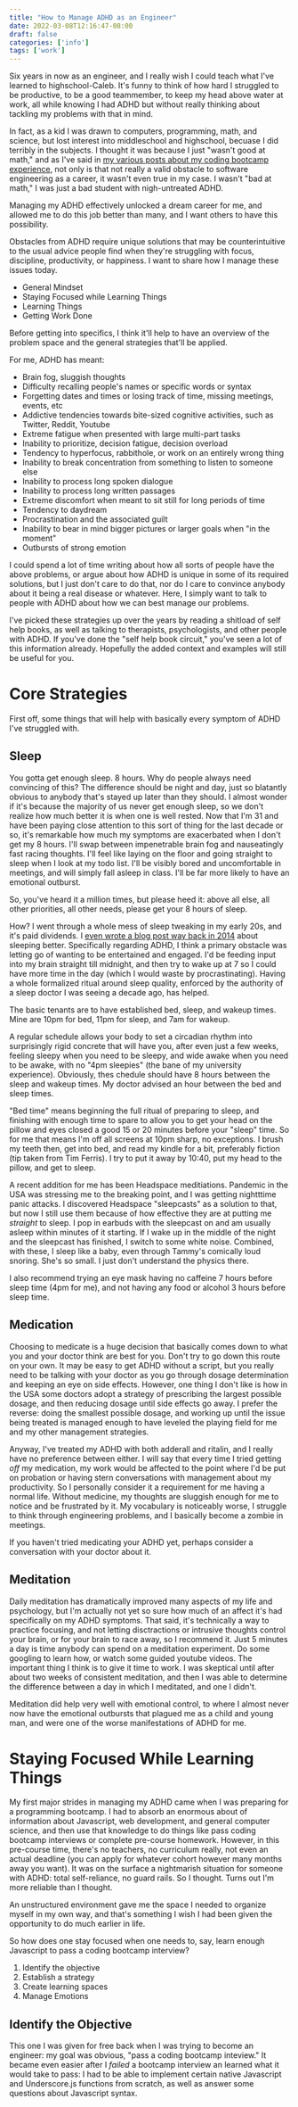 ```yaml
---
title: "How to Manage ADHD as an Engineer"
date: 2022-03-08T12:16:47-08:00
draft: false
categories: ['info']
tags: ['work']
---
```


Six years in now as an engineer, and I really wish I could teach what I've learned to highschool-Caleb. It's funny to think of how hard I struggled to be productive, to be a good teammember, to keep my head above water at work, all while knowing I had ADHD but without really thinking about tackling my problems with that in mind.

In fact, as a kid I was drawn to computers, programming, math, and science, but lost interest into middleschool and highschool, becuase I did terribly in the subjects. I thought it was because I just "wasn't good at math," and as I've said in [my various posts about my coding bootcamp experience](/tags/bootcamp), not only is that not really a valid obstacle to software engineering as a career, it wasn't even true in my case. I wasn't "bad at math," I was just a bad student with nigh-untreated ADHD.

Managing my ADHD effectively unlocked a dream career for me, and allowed me to do this job better than many, and I want others to have this possibility.

Obstacles from ADHD require unique solutions that may be counterintuitive to the usual advice people find when they're struggling with focus, discipline, productivity, or happiness. I want to share how I manage these issues today.

* General Mindset
* Staying Focused while Learning Things
* Learning Things
* Getting Work Done

Before getting into specifics, I think it'll help to have an overview of the problem space and the general strategies that'll be applied.

For me, ADHD has meant:

* Brain fog, sluggish thoughts
* Difficulty recalling people's names or specific words or syntax
* Forgetting dates and times or losing track of time, missing meetings, events, etc
* Addictive tendencies towards bite-sized cognitive activities, such as Twitter, Reddit, Youtube
* Extreme fatigue when presented with large multi-part tasks
* Inability to prioritize, decision fatigue, decision overload
* Tendency to hyperfocus, rabbithole, or work on an entirely wrong thing
* Inability to break concentration from something to listen to someone else
* Inability to process long spoken dialogue
* Inability to process long written passages
* Extreme discomfort when meant to sit still for long periods of time
* Tendency to daydream
* Procrastination and the associated guilt
* Inability to bear in mind bigger pictures or larger goals when "in the moment"
* Outbursts of strong emotion

I could spend a lot of time writing about how all sorts of people have the above problems, or argue about how ADHD is unique in some of its required solutions, but I just don't care to do that, nor do I care to convince anybody about it being a real disease or whatever. Here, I simply want to talk to people with ADHD about how we can best manage our problems.

I've picked these strategies up over the years by reading a shitload of self help books, as well as talking to therapists, psychologists, and other people with ADHD. If you've done the "self help book circuit," you've seen a lot of this information already. Hopefully the added context and examples will still be useful for you.

# Core Strategies

First off, some things that will help with basically every symptom of ADHD I've struggled with.

## Sleep


You gotta get enough sleep. 8 hours. Why do people always need convincing of this? The difference should be night and day, just so blatantly obvious to anybody that's stayed up later than they should. I almost wonder if it's because the majority of us never get enough sleep, so we don't realize how much better it is when one is well rested. Now that I'm 31 and have been paying close attention to this sort of thing for the last decade or so, it's remarkable how much my symptoms are exacerbated when I don't get my 8 hours. I'll swap between impenetrable brain fog and nauseatingly fast racing thoughts. I'll feel like laying on the floor and going straight to sleep when I look at my todo list. I'll be visibly bored and uncomfortable in meetings, and will simply fall asleep in class. I'll be far more likely to have an emotional outburst.

So, you've heard it a million times, but please heed it: above all else, all other priorities, all other needs, please get your 8 hours of sleep.

How? I went through a whole mess of sleep tweaking in my early 20s, and it's paid dividends. I [even wrote a blog post way back in 2014](/posts/how-i-am-curing-my-sleepiness/) about sleeping better. Specifically regarding ADHD, I think a primary obstacle was letting go of wanting to be entertained and engaged. I'd be feeding input into my brain straight till midnight, and then try to wake up at 7 so I could have more time in the day (which I would waste by procrastinating). Having a whole formalized ritual around sleep quality, enforced by the authority of a sleep doctor I was seeing a decade ago, has helped.

The basic tenants are to have established bed, sleep, and wakeup times. Mine are 10pm for bed, 11pm for sleep, and 7am for wakeup.

A regular schedule allows your body to set a circadian rhythm into surprisingly rigid concrete that will have you, after even just a few weeks, feeling sleepy when you need to be sleepy, and wide awake when you need to be awake, with no "4pm sleepies" (the bane of my university experience). Obviously, thes chedule should have 8 hours between the sleep and wakeup times. My doctor advised an hour between the bed and sleep times.

"Bed time" means beginning the full ritual of preparing to sleep, and finishing with enough time to spare to allow you to get your head on the pillow and eyes closed a good 15 or 20 minutes before your "sleep" time. So for me that means I'm off all screens at 10pm sharp, no exceptions. I brush my teeth then, get into bed, and read my kindle for a bit, preferably fiction (tip taken from Tim Ferris). I try to put it away by 10:40, put my head to the pillow, and get to sleep.

A recent addition for me has been Headspace meditiations. Pandemic in the USA was stressing me to the breaking point, and I was getting nightttime panic attacks. I discovered Headspace "sleepcasts" as a solution to that, but now I still use them because of how effective they are at putting me *straight* to sleep. I pop in earbuds with the sleepcast on and am usually asleep within minutes of it starting. If I wake up in the middle of the night and the sleepcast has finished, I switch to some white noise. Combined, with these, I sleep like a baby, even through Tammy's comically loud snoring. She's so small. I just don't understand the physics there.

I also recommend trying an eye mask having no caffeine 7 hours before sleep time (4pm for me), and not having any food or alcohol 3 hours before sleep time.

## Medication

Choosing to medicate is a huge decision that basically comes down to what you and your doctor think are best for you. Don't try to go down this route on your own. It may be easy to get ADHD without a script, but you really need to be talking with your doctor as you go through dosage determination and keeping an eye on side effects. However, one thing I don't like is how in the USA some doctors adopt a strategy of prescribing the largest possible dosage, and then reducing dosage until side effects go away. I prefer the reverse: doing the smallest possible dosage, and working up until the issue being treated is managed enough to have leveled the playing field for me and my other management strategies.

Anyway, I've treated my ADHD with both adderall and ritalin, and I really have no preference between either. I will say that every time I tried getting *off* my medication, my work would be affected to the point where I'd be put on probation or having stern conversations with management about my productivity. So I personally consider it a requirement for me having a normal life. Without medicine, my thoughts are sluggish enough for me to notice and be frustrated by it. My vocabulary is noticeably worse, I struggle to think through engineering problems, and I basically become a zombie in meetings.

If you haven't tried medicating your ADHD yet, perhaps consider a conversation with your doctor about it.


## Meditation

Daily meditation has dramatically improved many aspects of my life and psychology, but I'm actually not yet so sure how much of an affect it's had specifically on my ADHD symptoms. That said, it's technically a way to practice focusing, and not letting disctractions or intrusive thoughts control your brain, or for your brain to race away, so I recommend it. Just 5 minutes a day is time anybody can spend on a meditation experiment. Do some googling to learn how, or watch some guided youtube videos. The important thing I think is to give it time to work. I was skeptical until after about two weeks of consistent meditation, and then I was able to determine the difference between a day in which I meditated, and one I didn't.

Meditation did help very well with emotional control, to where I almost never now have the emotional outbursts that plagued me as a child and young man, and were one of the worse manifestations of ADHD for me.


# Staying Focused While Learning Things

My first major strides in managing my ADHD came when I was preparing for a programming bootcamp. I had to absorb an enormous about of information about Javascript, web development, and general computer science, and then use that knowledge to do things like pass coding bootcamp interviews or complete pre-course homework. However, in this pre-course time, there's no teachers, no curriculum really, not even an actual deadline (you can apply for whatever cohort however many months away you want). It was on the surface a nightmarish situation for someone with ADHD: total self-reliance, no guard rails. So I thought. Turns out I'm more reliable than I thought.

An unstructured environment gave me the space I needed to organize myself in my own way, and that's something I wish I had been given the opportunity to do much earlier in life.

So how does one stay focused when one needs to, say, learn enough Javascript to pass a coding bootcamp interview?

1. Identify the objective
2. Establish a strategy
3. Create learning spaces
4. Manage Emotions

## Identify the Objective

This one I was given for free back when I was trying to become an engineer: my goal was obvious, "pass a coding bootcamp inteview." It became even easier after I *failed* a bootcamp interview an learned what it would take to pass: I had to be able to implement certain native Javascript and Underscore.js functions from scratch, as well as answer some questions about Javascript syntax.
